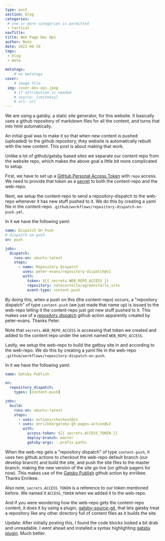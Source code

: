 ```yaml
---
type: post
section: blog
categories: 
 # one or more categories is permitted
 - tactical
navTitle: 
title: Web Page Dev Ops
author: Nate
date: 2021-06-29
tags:
 - blog
 - meta
 
metatags:
	# no metatags
cover: 
	# image file
 img: cover-dev-ops.jpeg
	# if attribution is needed
	# source: [vecteezy]
	# url: url
---
```


We are using a gatsby, a static site generator, for this website.  It basically uses a github repository of markdown files for all the content, and turns that into html automatically.

An initial goal was to make it so that when new content is pushed (uploaded) to the github repository, they website is automatically rebuilt with the new content.  This post is about making that work.

Unlike a lot of github/gatsby based sites we separate our content repo from the website repo, which makes the above goal a little bit more complicated to setup.

First, we have to set up a [GitHub Personal Access Token](https://docs.github.com/en/free-pro-team@latest/github/authenticating-to-github/creating-a-personal-access-token) with ``repo`` access.  We need to provide that token as a [secret](https://docs.github.com/en/actions/reference/encrypted-secrets#creating-encrypted-secrets-for-a-repository) to both the content-repo and the web-repo.

Next, we setup the content-repo to send a repository-dispatch to the web-repo whenever it has new stuff pushed to it.  We do this by creating a yaml file in the content-repo  `.github/workflows/repository-dispatch-on-push.yml`.

In it we have the following yaml:
```yaml
name: Dispatch On Push
# dispatch on push
on: push

jobs:
  dispatch:
    runs-on: ubuntu-latest
    steps:
      - name: Repository Dispatch
        uses: peter-evans/repository-dispatch@v1
        with:
          token: ${{ secrets.WEB_REPO_ACCESS }}
          repository: natecostello/agreenstello_site
          event-type: content-push
```
By doing this, when a push on this (the content-repo) occurs, a "repository dispatch" of type `content-push` (we just made that name up) is issued to the web-repo telling it the content-repo just got new stuff pushed to it.  This makes use of a [repository dispatch](https://github.com/marketplace/actions/repository-dispatch?version=v1.1.3) github action apparently created by peter-evans.  Thanks Peter.

Note that `secrets.WEB_REPO_ACCESS` is accessing that token we created and added to the content repo under the secret named `WEB_REPO_ACCESS`.

Lastly, we setup the web-repo to build the gatbsy site in and according to the web-repo.  We do this by creating a yaml file in the web-repo `.github/workflows/repository-dispatch-on-push`.

In it we have the following yaml:
```yaml
name: Gatsby Publish

on:
  repository_dispatch:
    types: [content-push] 

jobs:
  build:
    runs-on: ubuntu-latest
    steps:
      - uses: actions/checkout@v1
      - uses: enriikke/gatsby-gh-pages-action@v2
        with:
          access-token: ${{ secrets.ACCESS_TOKEN }}
          deploy-branch: master
          gatsby-args: --prefix-paths
```

When the web-rep gets a "repository dispatch" of type `content-push`, it uses two github actions to checkout the web-repo default branch (our develop branch) and build the site, and push the site files to the master branch, making the new version of the site go live (on github pagers for now).  This makes use of the [Gatsby Publish](https://github.com/marketplace/actions/gatsby-publish) github action by enriikee.  Thanks Enriikee.

Also note, `secrets.ACCESS_TOKEN` is a reference to our token mentioned before.  We named it `ACCESS_TOKEN` when we added it to the web-repo.

And if you were wondering how the web-repo gets the content-repo content, it does it by using a plugin, [gatsby-source-git](https://www.gatsbyjs.com/plugins/gatsby-source-git/), that lets gatsby treat a repository like any other  directory full of content files as it builds the site.

Update: After initially posting this, I found the code blocks looked a bit drab and unreadable.  I went ahead and installed a syntax highlighting [gatsby plugin](https://www.gatsbyjs.com/plugins/gatsby-remark-vscode/).  Much better.